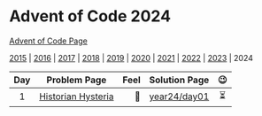 # Advent of Code 2024

[Advent of Code Page](https://adventofcode.com/2024)

[2015](/year15) | [2016](/year16) | [2017](/year17) | [2018](/year18) | [2019](/year19) | [2020](/year20) | [2021](/year21) | [2022](/year22) | [2023](/year23) | 2024

| Day |                    Problem Page                    | Feel |         Solution Page         |         :wink:          | 
|:--:|:--------------------------------------------------:| ---: |:-----------------------------:|:-----------------------:| 
|  1 | [Historian Hysteria](https://adventofcode.com/2024/day/1) | :star2: | [year24/day01](/year24/day01) | :hourglass_flowing_sand: | 
